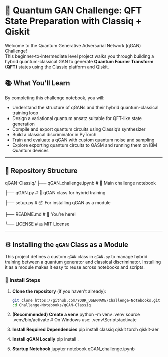 # 🧠 Quantum GAN Challenge: QFT State Preparation with Classiq + Qiskit

Welcome to the Quantum Generative Adversarial Network (qGAN) Challenge!  
This beginner-to-intermediate level project walks you through building a hybrid quantum-classical GAN to generate **Quantum Fourier Transform (QFT)** states using the [Classiq](https://classiq.io) platform and [Qiskit](https://qiskit.org).

## 📚 What You'll Learn

By completing this challenge notebook, you will:

- Understand the structure of qGANs and their hybrid quantum-classical training loop
- Design a variational quantum ansatz suitable for QFT-like state generation
- Compile and export quantum circuits using Classiq’s synthesizer
- Build a classical discriminator in PyTorch
- Train and evaluate a qGAN with custom quantum noise and sampling
- Explore exporting quantum circuits to QASM and running them on IBM Quantum devices

---

## 📁 Repository Structure
qGAN-Classiq/
├── qGAN_challenge.ipynb       # 🧪 Main challenge notebook

├── qGAN.py                    # 🧠 qGAN class for hybrid training

├── setup.py                   # 📦 For installing qGAN as a module

├── README.md                  # 📄 You’re here!

└── LICENSE                    # ⚖️ MIT License

---

## ⚙️ Installing the `qGAN` Class as a Module

This project defines a custom `qGAN` class in `qGAN.py` to manage hybrid training between a quantum generator and classical discriminator. Installing it as a module makes it easy to reuse across notebooks and scripts.

### 🧪 Install Steps

1. **Clone the repository** (if you haven't already):
   ```bash
   git clone https://github.com/YOUR_USERNAME/Challenge-Notebooks.git
   cd Challenge-Notebooks/qGAN-Classiq

2. **(Recommended) Create a venv**
   python -m venv .venv
   source .venv/bin/activate  # On Windows use: .venv\Scripts\activate

3. **Install Required Dependencies**
   pip install classiq qiskit torch qiskit-aer

4. **Install qGAN Locally**
   pip install .

5. **Startup Notebook**
   jupyter notebook qGAN_challenge.ipynb
